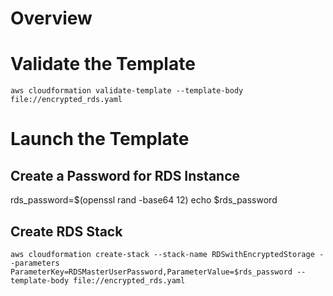 # Overview

# Validate the Template

`aws cloudformation validate-template --template-body file://encrypted_rds.yaml`

# Launch the Template

## Create a Password for RDS Instance
rds_password=$(openssl rand -base64 12)
echo $rds_password

## Create RDS Stack
`aws cloudformation create-stack --stack-name RDSwithEncryptedStorage --parameters ParameterKey=RDSMasterUserPassword,ParameterValue=$rds_password --template-body file://encrypted_rds.yaml`

